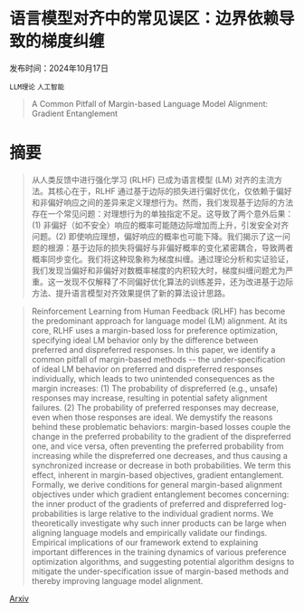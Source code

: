 # 语言模型对齐中的常见误区：边界依赖导致的梯度纠缠

发布时间：2024年10月17日

`LLM理论` `人工智能`

> A Common Pitfall of Margin-based Language Model Alignment: Gradient Entanglement

# 摘要

> 从人类反馈中进行强化学习 (RLHF) 已成为语言模型 (LM) 对齐的主流方法。其核心在于，RLHF 通过基于边际的损失进行偏好优化，仅依赖于偏好和非偏好响应之间的差异来定义理想行为。然而，我们发现基于边际的方法存在一个常见问题：对理想行为的单独指定不足。这导致了两个意外后果：(1) 非偏好（如不安全）响应的概率可能随边际增加而上升，引发安全对齐问题。(2) 即使响应理想，偏好响应的概率也可能下降。我们揭示了这一问题的根源：基于边际的损失将偏好与非偏好概率的变化紧密耦合，导致两者概率同步变化。我们将这种现象称为梯度纠缠。通过理论分析和实证验证，我们发现当偏好和非偏好对数概率梯度的内积较大时，梯度纠缠问题尤为严重。这一发现不仅解释了不同偏好优化算法的训练差异，还为改进基于边际方法、提升语言模型对齐效果提供了新的算法设计思路。

> Reinforcement Learning from Human Feedback (RLHF) has become the predominant approach for language model (LM) alignment. At its core, RLHF uses a margin-based loss for preference optimization, specifying ideal LM behavior only by the difference between preferred and dispreferred responses. In this paper, we identify a common pitfall of margin-based methods -- the under-specification of ideal LM behavior on preferred and dispreferred responses individually, which leads to two unintended consequences as the margin increases: (1) The probability of dispreferred (e.g., unsafe) responses may increase, resulting in potential safety alignment failures. (2) The probability of preferred responses may decrease, even when those responses are ideal. We demystify the reasons behind these problematic behaviors: margin-based losses couple the change in the preferred probability to the gradient of the dispreferred one, and vice versa, often preventing the preferred probability from increasing while the dispreferred one decreases, and thus causing a synchronized increase or decrease in both probabilities. We term this effect, inherent in margin-based objectives, gradient entanglement. Formally, we derive conditions for general margin-based alignment objectives under which gradient entanglement becomes concerning: the inner product of the gradients of preferred and dispreferred log-probabilities is large relative to the individual gradient norms. We theoretically investigate why such inner products can be large when aligning language models and empirically validate our findings. Empirical implications of our framework extend to explaining important differences in the training dynamics of various preference optimization algorithms, and suggesting potential algorithm designs to mitigate the under-specification issue of margin-based methods and thereby improving language model alignment.

[Arxiv](https://arxiv.org/abs/2410.13828)